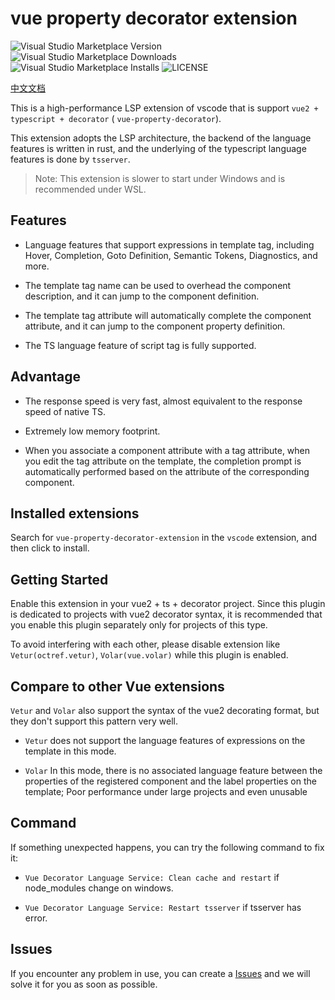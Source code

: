 # vue property decorator extension

![Visual Studio Marketplace Version](https://img.shields.io/visual-studio-marketplace/v/ren-wei.vue-property-decorator-extension)
![Visual Studio Marketplace Downloads](https://img.shields.io/visual-studio-marketplace/d/ren-wei.vue-property-decorator-extension)
![Visual Studio Marketplace Installs](https://img.shields.io/visual-studio-marketplace/i/ren-wei.vue-property-decorator-extension)
![LICENSE](https://img.shields.io/badge/license-MIT-green)

[中文文档](https://github.com/ren-wei/vue-property-decorator-extension/blob/master/README-zh-CN.md)

This is a high-performance LSP extension of vscode that is support `vue2 + typescript + decorator` ( `vue-property-decorator`).

This extension adopts the LSP architecture, the backend of the language features is written in rust, and the underlying of the typescript language features is done by `tsserver`.

> Note: This extension is slower to start under Windows and is recommended under WSL.

## Features

* Language features that support expressions in template tag, including Hover, Completion, Goto Definition, Semantic Tokens, Diagnostics, and more.

* The template tag name can be used to overhead the component description, and it can jump to the component definition.

* The template tag attribute will automatically complete the component attribute, and it can jump to the component property definition.

* The TS language feature of script tag is fully supported.

## Advantage

* The response speed is very fast, almost equivalent to the response speed of native TS.

* Extremely low memory footprint.

* When you associate a component attribute with a tag attribute, when you edit the tag attribute on the template, the completion prompt is automatically performed based on the attribute of the corresponding component.

## Installed extensions

Search for `vue-property-decorator-extension` in the `vscode` extension, and then click to install.

## Getting Started

Enable this extension in your vue2 + ts + decorator project. Since this plugin is dedicated to projects with vue2 decorator syntax, it is recommended that you enable this plugin separately only for projects of this type.

To avoid interfering with each other, please disable extension like `Vetur(octref.vetur)`, `Volar(vue.volar)` while this plugin is enabled.

## Compare to other Vue extensions

`Vetur` and `Volar` also support the syntax of the vue2 decorating format, but they don't support this pattern very well.

* `Vetur` does not support the language features of expressions on the template in this mode.

* `Volar` In this mode, there is no associated language feature between the properties of the registered component and the label properties on the template; Poor performance under large projects and even unusable

## Command

If something unexpected happens, you can try the following command to fix it:

* `Vue Decorator Language Service: Clean cache and restart` if node_modules change on windows.

* `Vue Decorator Language Service: Restart tsserver` if tsserver has error.

## Issues

If you encounter any problem in use, you can create a [Issues](https://github.com/ren-wei/vue-property-decorator-extension/issues) and we will solve it for you as soon as possible.

